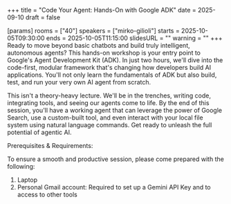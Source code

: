 +++
title = "Code Your Agent: Hands-On with Google ADK"
date = 2025-09-10
draft = false

[params]
rooms = ["40"]
speakers = ["mirko-gilioli"]
starts = 2025-10-05T09:30:00
ends = 2025-10-05T11:15:00
slidesURL = ""
warning = ""
+++
Ready to move beyond basic chatbots and build truly intelligent, autonomous agents? This hands-on workshop is your entry point to Google's Agent Development Kit (ADK). In just two hours, we'll dive into the code-first, modular framework that's changing how developers build AI applications. You'll not only learn the fundamentals of ADK but also build, test, and run your very own AI agent from scratch.

This isn't a theory-heavy lecture. We'll be in the trenches, writing code, integrating tools, and seeing our agents come to life. By the end of this session, you'll have a working agent that can leverage the power of Google Search, use a custom-built tool, and even interact with your local file system using natural language commands. Get ready to unleash the full potential of agentic AI.

Prerequisites & Requirements:

To ensure a smooth and productive session, please come prepared with the following:

1) Laptop
2) Personal Gmail account: Required to set up a Gemini API Key and to access to other tools
